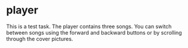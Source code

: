 # player
This is a test task. The player contains three songs. You can switch between songs using the forward and backward buttons or by scrolling through the cover pictures.
